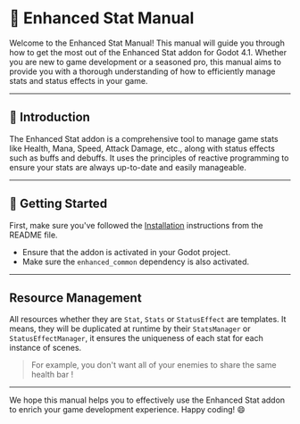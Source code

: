 # :book: Enhanced Stat Manual

Welcome to the Enhanced Stat Manual! This manual will guide you through how to get the most out of the Enhanced Stat addon for Godot 4.1. Whether you are new to game development or a seasoned pro, this manual aims to provide you with a thorough understanding of how to efficiently manage stats and status effects in your game.

---

## :wave: Introduction

The Enhanced Stat addon is a comprehensive tool to manage game stats like Health, Mana, Speed, Attack Damage, etc., along with status effects such as buffs and debuffs. It uses the principles of reactive programming to ensure your stats are always up-to-date and easily manageable.

---

## :rocket: Getting Started

First, make sure you've followed the [Installation](/README.md#installation) instructions from the README file.

- Ensure that the addon is activated in your Godot project.
- Make sure the `enhanced_common` dependency is also activated.

---

## Resource Management
All resources whether they are `Stat`, `Stats` or `StatusEffect` are templates. It means, they will be duplicated at runtime by their `StatsManager` or `StatusEffectManager`, it ensures the uniqueness of each stat for each instance of scenes.
> For example, you don't want all of your enemies to share the same health bar !

---

We hope this manual helps you to effectively use the Enhanced Stat addon to enrich your game development experience. Happy coding! :smile: